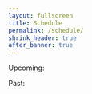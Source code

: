 ```yaml
---
layout: fullscreen
title: Schedule
permalink: /schedule/
shrink_header: true
after_banner: true
---
```


Upcoming:


Past:

